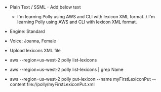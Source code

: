 - Plain Text / SSML - Add below text 

  - I'm learning Polly using AWS and CLI with lexicon XML format. / <speak>I'm learning Polly using AWS and CLI with lexicon XML format.</speak>

- Engine: Standard
- Voice: Joanna, Female
- Upload lexicons XML file 

- aws --region=us-west-2 polly list-lexicons
- aws --region=us-west-2 polly list-lexicons | grep Name
- aws --region=us-west-2 polly put-lexicon --name myFirstLexiconPut --content file://polly/myFirstLexiconPut.xml
